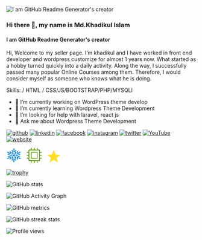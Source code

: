 ![I am GitHub Readme Generator's creator](https://scontent.fdac2-1.fna.fbcdn.net/v/t1.6435-9/240881543_1186695448518682_4542070648152703944_n.jpg?_nc_cat=102&ccb=1-5&_nc_sid=730e14&_nc_eui2=AeE9akcviYuZ_AQA6ylc6VXXAhknBVEihOkCGScFUSKE6eewezXlxp0-j9MBU8mszSzRD3Qd0JVpyBIRfyj0b3Ot&_nc_ohc=05Os7DregHUAX9ySU5D&_nc_ht=scontent.fdac2-1.fna&oh=a829cc9edae0f3ffbdf953e562c14198&oe=6159E3F6)

### Hi there 👋, my name is Md.Khadikul Islam
#### I am GitHub Readme Generator's creator

Hi, Welcome to my seller page. I’m khadikul and I have worked in front end developer and wordpress customize for almost 1 years now. What started as a hobby turned quickly into a daily activity. Along the way, I successfully passed many popular Online Courses among them. Therefore, I would consider myself as someone who knows what he is doing.

Skills: / HTML / CSS/JS/BOOTSTRAP/PHP/MYSQLI

- 🔭 I’m currently working on WordPress theme develop 
- 🌱 I’m currently learning Wordpress Theme Development 
- 🤔 I’m looking for help with laravel, react js 
- 💬 Ask me about Wordpress Theme Development 


[<img src='https://cdn.jsdelivr.net/npm/simple-icons@3.0.1/icons/github.svg' alt='github' height='40'>](https://github.com/khadikul)  [<img src='https://cdn.jsdelivr.net/npm/simple-icons@3.0.1/icons/linkedin.svg' alt='linkedin' height='40'>](https://www.linkedin.com/in/md-khadikul-islam-91b80821b/)  [<img src='https://cdn.jsdelivr.net/npm/simple-icons@3.0.1/icons/facebook.svg' alt='facebook' height='40'>](https://www.facebook.com/100015347142188)  [<img src='https://cdn.jsdelivr.net/npm/simple-icons@3.0.1/icons/instagram.svg' alt='instagram' height='40'>](https://www.instagram.com/mdkhadikul/)  [<img src='https://cdn.jsdelivr.net/npm/simple-icons@3.0.1/icons/twitter.svg' alt='twitter' height='40'>](https://twitter.com/mdkhadikul)  [<img src='https://cdn.jsdelivr.net/npm/simple-icons@3.0.1/icons/youtube.svg' alt='YouTube' height='40'>](https://www.youtube.com/channel/UCyaFzbw2F3AO6aRNtF0nk0Q)  [<img src='https://cdn.jsdelivr.net/npm/simple-icons@3.0.1/icons/icloud.svg' alt='website' height='40'>](www.khadikulislam.xyz)  

<a href='https://archiveprogram.github.com/'><img src='https://raw.githubusercontent.com/acervenky/animated-github-badges/master/assets/acbadge.gif' width='40' height='40'></a> <a href='https://docs.github.com/en/developers'><img src='https://raw.githubusercontent.com/acervenky/animated-github-badges/master/assets/devbadge.gif' width='40' height='40'></a> <a href='https://stars.github.com/'><img src='https://raw.githubusercontent.com/acervenky/animated-github-badges/master/assets/starbadge.gif' width='35' height='35'></a> 

[![trophy](https://github-profile-trophy.vercel.app/?username=khadikul)](https://github.com/ryo-ma/github-profile-trophy)

![GitHub stats](https://github-readme-stats.vercel.app/api?username=khadikul&show_icons=true)  

![GitHub Activity Graph](https://activity-graph.herokuapp.com/graph?username=khadikul)  

![GitHub metrics](https://metrics.lecoq.io/khadikul)  

![GitHub streak stats](https://github-readme-streak-stats.herokuapp.com/?user=khadikul)  

![Profile views](https://gpvc.arturio.dev/khadikul)  
